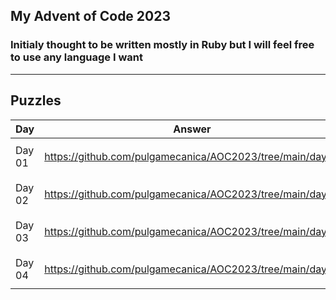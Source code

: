 ## My Advent of Code 2023

### Initialy thought to be written mostly in Ruby but I will feel free to use any language I want


***

## Puzzles


| Day | Answer | Rank |
| --- | ------ | ---- |
| Day 01 | https://github.com/pulgamecanica/AOC2023/tree/main/day01 | :star: :star2: :eight_pointed_black_star: |
| Day 02 | https://github.com/pulgamecanica/AOC2023/tree/main/day02 | :star: :star2: :eight_pointed_black_star: |
| Day 03 | https://github.com/pulgamecanica/AOC2023/tree/main/day03 | :star: :star2: :eight_pointed_black_star: |
| Day 04 | https://github.com/pulgamecanica/AOC2023/tree/main/day04 | :star: :star2: :eight_pointed_black_star: |

